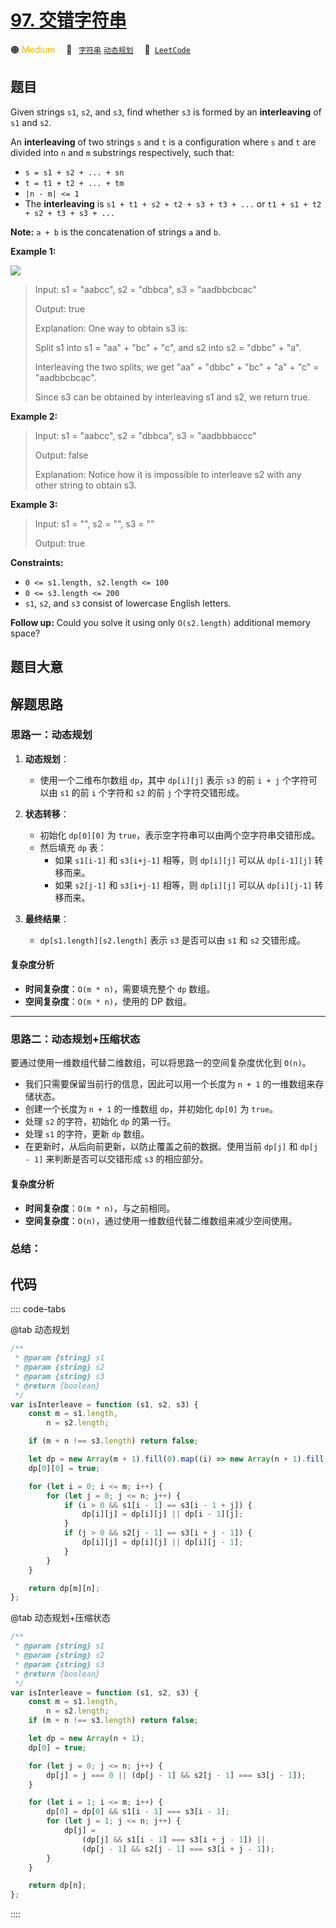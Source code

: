 # [97. 交错字符串](https://leetcode.com/problems/interleaving-string)

🟠 <font color=#ffb800>Medium</font>&emsp; 🔖&ensp; [`字符串`](/tag/string.md) [`动态规划`](/tag/dynamic-programming.md)&emsp; 🔗&ensp;[`LeetCode`](https://leetcode.com/problems/interleaving-string)

## 题目

Given strings `s1`, `s2`, and `s3`, find whether `s3` is formed by an
**interleaving** of `s1` and `s2`.

An **interleaving** of two strings `s` and `t` is a configuration where `s`
and `t` are divided into `n` and `m` substrings respectively, such that:

- `s = s1 + s2 + ... + sn`
- `t = t1 + t2 + ... + tm`
- `|n - m| <= 1`
- The **interleaving** is `s1 + t1 + s2 + t2 + s3 + t3 + ...` or `t1 + s1 + t2 + s2 + t3 + s3 + ...`

**Note:** `a + b` is the concatenation of strings `a` and `b`.

**Example 1:**

![](https://assets.leetcode.com/uploads/2020/09/02/interleave.jpg)

> Input: s1 = "aabcc", s2 = "dbbca", s3 = "aadbbcbcac"
>
> Output: true
>
> Explanation: One way to obtain s3 is:
>
> Split s1 into s1 = "aa" + "bc" + "c", and s2 into s2 = "dbbc" + "a".
>
> Interleaving the two splits, we get "aa" + "dbbc" + "bc" + "a" + "c" = "aadbbcbcac".
>
> Since s3 can be obtained by interleaving s1 and s2, we return true.

**Example 2:**

> Input: s1 = "aabcc", s2 = "dbbca", s3 = "aadbbbaccc"
>
> Output: false
>
> Explanation: Notice how it is impossible to interleave s2 with any other string to obtain s3.

**Example 3:**

> Input: s1 = "", s2 = "", s3 = ""
>
> Output: true

**Constraints:**

- `0 <= s1.length, s2.length <= 100`
- `0 <= s3.length <= 200`
- `s1`, `s2`, and `s3` consist of lowercase English letters.

**Follow up:** Could you solve it using only `O(s2.length)` additional memory
space?

## 题目大意

## 解题思路

### 思路一：动态规划

1. **动态规划**：

   - 使用一个二维布尔数组 `dp`，其中 `dp[i][j]` 表示 `s3` 的前 `i + j` 个字符可以由 `s1` 的前 `i` 个字符和 `s2` 的前 `j` 个字符交错形成。

2. **状态转移**：

   - 初始化 `dp[0][0]` 为 `true`，表示空字符串可以由两个空字符串交错形成。
   - 然后填充 `dp` 表：
     - 如果 `s1[i-1]` 和 `s3[i+j-1]` 相等，则 `dp[i][j]` 可以从 `dp[i-1][j]` 转移而来。
     - 如果 `s2[j-1]` 和 `s3[i+j-1]` 相等，则 `dp[i][j]` 可以从 `dp[i][j-1]` 转移而来。

3. **最终结果**：
   - `dp[s1.length][s2.length]` 表示 `s3` 是否可以由 `s1` 和 `s2` 交错形成。

#### 复杂度分析

- **时间复杂度**：`O(m * n)`，需要填充整个 `dp` 数组。
- **空间复杂度**：`O(m * n)`，使用的 DP 数组。

---

### 思路二：动态规划+压缩状态

要通过使用一维数组代替二维数组，可以将思路一的空间复杂度优化到 `O(n)`。

- 我们只需要保留当前行的信息，因此可以用一个长度为 `n + 1` 的一维数组来存储状态。
- 创建一个长度为 `n + 1` 的一维数组 `dp`，并初始化 `dp[0]` 为 `true`。
- 处理 `s2` 的字符，初始化 `dp` 的第一行。
- 处理 `s1` 的字符，更新 `dp` 数组。
- 在更新时，从后向前更新，以防止覆盖之前的数据。使用当前 `dp[j]` 和 `dp[j - 1]` 来判断是否可以交错形成 `s3` 的相应部分。

#### 复杂度分析

- **时间复杂度**：`O(m * n)`，与之前相同。
- **空间复杂度**：`O(n)`，通过使用一维数组代替二维数组来减少空间使用。

### 总结：

## 代码

:::: code-tabs

@tab 动态规划

```javascript
/**
 * @param {string} s1
 * @param {string} s2
 * @param {string} s3
 * @return {boolean}
 */
var isInterleave = function (s1, s2, s3) {
	const m = s1.length,
		n = s2.length;

	if (m + n !== s3.length) return false;

	let dp = new Array(m + 1).fill(0).map((i) => new Array(n + 1).fill(false));
	dp[0][0] = true;

	for (let i = 0; i <= m; i++) {
		for (let j = 0; j <= n; j++) {
			if (i > 0 && s1[i - 1] == s3[i - 1 + j]) {
				dp[i][j] = dp[i][j] || dp[i - 1][j];
			}
			if (j > 0 && s2[j - 1] == s3[i + j - 1]) {
				dp[i][j] = dp[i][j] || dp[i][j - 1];
			}
		}
	}

	return dp[m][n];
};
```

@tab 动态规划+压缩状态

```javascript
/**
 * @param {string} s1
 * @param {string} s2
 * @param {string} s3
 * @return {boolean}
 */
var isInterleave = function (s1, s2, s3) {
	const m = s1.length,
		n = s2.length;
	if (m + n !== s3.length) return false;

	let dp = new Array(n + 1);
	dp[0] = true;

	for (let j = 0; j <= n; j++) {
		dp[j] = j === 0 || (dp[j - 1] && s2[j - 1] === s3[j - 1]);
	}

	for (let i = 1; i <= m; i++) {
		dp[0] = dp[0] && s1[i - 1] === s3[i - 1];
		for (let j = 1; j <= n; j++) {
			dp[j] =
				(dp[j] && s1[i - 1] === s3[i + j - 1]) ||
				(dp[j - 1] && s2[j - 1] === s3[i + j - 1]);
		}
	}

	return dp[n];
};
```

::::
